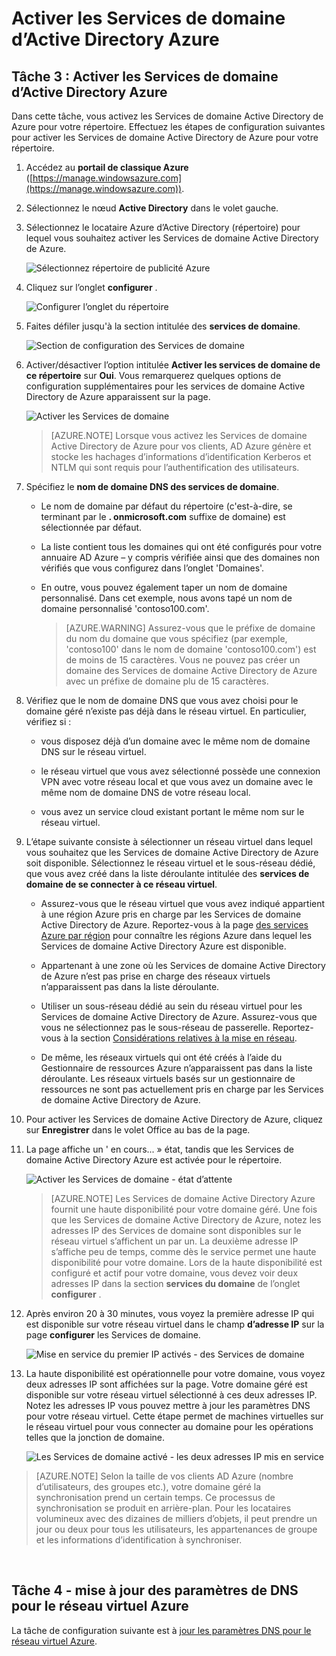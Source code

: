 <properties
    pageTitle="Services de domaine d’Active Directory Azure : Activer Azure domaine d’Active Directory Services | Microsoft Azure"
    description="Mise en route avec Azure des Services de domaine Active Directory"
    services="active-directory-ds"
    documentationCenter=""
    authors="mahesh-unnikrishnan"
    manager="stevenpo"
    editor="curtand"/>

<tags
    ms.service="active-directory-ds"
    ms.workload="identity"
    ms.tgt_pltfrm="na"
    ms.devlang="na"
    ms.topic="get-started-article"
    ms.date="10/19/2016"
    ms.author="maheshu"/>

# <a name="enable-azure-ad-domain-services"></a>Activer les Services de domaine d’Active Directory Azure

## <a name="task-3-enable-azure-ad-domain-services"></a>Tâche 3 : Activer les Services de domaine d’Active Directory Azure
Dans cette tâche, vous activez les Services de domaine Active Directory de Azure pour votre répertoire. Effectuez les étapes de configuration suivantes pour activer les Services de domaine Active Directory de Azure pour votre répertoire.

1. Accédez au **portail de classique Azure** ([https://manage.windowsazure.com](https://manage.windowsazure.com)).

2. Sélectionnez le nœud **Active Directory** dans le volet gauche.

3. Sélectionnez le locataire Azure d’Active Directory (répertoire) pour lequel vous souhaitez activer les Services de domaine Active Directory de Azure.

    ![Sélectionnez répertoire de publicité Azure](./media/active-directory-domain-services-getting-started/select-aad-directory.png)

4. Cliquez sur l’onglet **configurer** .

    ![Configurer l’onglet du répertoire](./media/active-directory-domain-services-getting-started/configure-tab.png)

5. Faites défiler jusqu'à la section intitulée des **services de domaine**.

    ![Section de configuration des Services de domaine](./media/active-directory-domain-services-getting-started/domain-services-configuration.png)

6. Activer/désactiver l’option intitulée **Activer les services de domaine de ce répertoire** sur **Oui**. Vous remarquerez quelques options de configuration supplémentaires pour les services de domaine Active Directory de Azure apparaissent sur la page.

    ![Activer les Services de domaine](./media/active-directory-domain-services-getting-started/enable-domain-services.png)

    > [AZURE.NOTE] Lorsque vous activez les Services de domaine Active Directory de Azure pour vos clients, AD Azure génère et stocke les hachages d’informations d’identification Kerberos et NTLM qui sont requis pour l’authentification des utilisateurs.

7. Spécifiez le **nom de domaine DNS des services de domaine**.

   - Le nom de domaine par défaut du répertoire (c'est-à-dire, se terminant par le **. onmicrosoft.com** suffixe de domaine) est sélectionnée par défaut.

   - La liste contient tous les domaines qui ont été configurés pour votre annuaire AD Azure – y compris vérifiée ainsi que des domaines non vérifiés que vous configurez dans l’onglet 'Domaines'.

   - En outre, vous pouvez également taper un nom de domaine personnalisé. Dans cet exemple, nous avons tapé un nom de domaine personnalisé 'contoso100.com'.

     > [AZURE.WARNING] Assurez-vous que le préfixe de domaine du nom du domaine que vous spécifiez (par exemple, 'contoso100' dans le nom de domaine 'contoso100.com') est de moins de 15 caractères. Vous ne pouvez pas créer un domaine des Services de domaine Active Directory de Azure avec un préfixe de domaine plu de 15 caractères.

8. Vérifiez que le nom de domaine DNS que vous avez choisi pour le domaine géré n’existe pas déjà dans le réseau virtuel. En particulier, vérifiez si :

   - vous disposez déjà d’un domaine avec le même nom de domaine DNS sur le réseau virtuel.

   - le réseau virtuel que vous avez sélectionné possède une connexion VPN avec votre réseau local et que vous avez un domaine avec le même nom de domaine DNS de votre réseau local.

   - vous avez un service cloud existant portant le même nom sur le réseau virtuel.

9. L’étape suivante consiste à sélectionner un réseau virtuel dans lequel vous souhaitez que les Services de domaine Active Directory de Azure soit disponible. Sélectionnez le réseau virtuel et le sous-réseau dédié, que vous avez créé dans la liste déroulante intitulée des **services de domaine de se connecter à ce réseau virtuel**.

   - Assurez-vous que le réseau virtuel que vous avez indiqué appartient à une région Azure pris en charge par les Services de domaine Active Directory de Azure. Reportez-vous à la page [des services Azure par région](https://azure.microsoft.com/regions/#services/) pour connaître les régions Azure dans lequel les Services de domaine Active Directory Azure est disponible.

   - Appartenant à une zone où les Services de domaine Active Directory de Azure n’est pas prise en charge des réseaux virtuels n’apparaissent pas dans la liste déroulante.
   
   - Utiliser un sous-réseau dédié au sein du réseau virtuel pour les Services de domaine Active Directory de Azure. Assurez-vous que vous ne sélectionnez pas le sous-réseau de passerelle. Reportez-vous à la section [Considérations relatives à la mise en réseau](active-directory-ds-networking.md). 

   - De même, les réseaux virtuels qui ont été créés à l’aide du Gestionnaire de ressources Azure n’apparaissent pas dans la liste déroulante. Les réseaux virtuels basés sur un gestionnaire de ressources ne sont pas actuellement pris en charge par les Services de domaine Active Directory de Azure.

10. Pour activer les Services de domaine Active Directory de Azure, cliquez sur **Enregistrer** dans le volet Office au bas de la page.

11. La page affiche un ' en cours... » état, tandis que les Services de domaine Active Directory Azure est activée pour le répertoire.

    ![Activer les Services de domaine - état d’attente](./media/active-directory-domain-services-getting-started/enable-domain-services-pendingstate.png)

    > [AZURE.NOTE] Les Services de domaine Active Directory Azure fournit une haute disponibilité pour votre domaine géré. Une fois que les Services de domaine Active Directory de Azure, notez les adresses IP des Services de domaine sont disponibles sur le réseau virtuel s’affichent un par un. La deuxième adresse IP s’affiche peu de temps, comme dès le service permet une haute disponibilité pour votre domaine. Lors de la haute disponibilité est configuré et actif pour votre domaine, vous devez voir deux adresses IP dans la section **services du domaine** de l’onglet **configurer** .

12. Après environ 20 à 30 minutes, vous voyez la première adresse IP qui est disponible sur votre réseau virtuel dans le champ **d’adresse IP** sur la page **configurer** les Services de domaine.

    ![Mise en service du premier IP activés - des Services de domaine](./media/active-directory-domain-services-getting-started/domain-services-enabled-firstdc-available.png)

13. La haute disponibilité est opérationnelle pour votre domaine, vous voyez deux adresses IP sont affichées sur la page. Votre domaine géré est disponible sur votre réseau virtuel sélectionné à ces deux adresses IP. Notez les adresses IP vous pouvez mettre à jour les paramètres DNS pour votre réseau virtuel. Cette étape permet de machines virtuelles sur le réseau virtuel pour vous connecter au domaine pour les opérations telles que la jonction de domaine.

    ![Les Services de domaine activé - les deux adresses IP mis en service](./media/active-directory-domain-services-getting-started/domain-services-enabled-bothdcs-available.png)

> [AZURE.NOTE] Selon la taille de vos clients AD Azure (nombre d’utilisateurs, des groupes etc.), votre domaine géré la synchronisation prend un certain temps. Ce processus de synchronisation se produit en arrière-plan. Pour les locataires volumineux avec des dizaines de milliers d’objets, il peut prendre un jour ou deux pour tous les utilisateurs, les appartenances de groupe et les informations d’identification à synchroniser.

<br>

## <a name="task-4---update-dns-settings-for-the-azure-virtual-network"></a>Tâche 4 - mise à jour des paramètres de DNS pour le réseau virtuel Azure
La tâche de configuration suivante est à [jour les paramètres DNS pour le réseau virtuel Azure](active-directory-ds-getting-started-dns.md).
